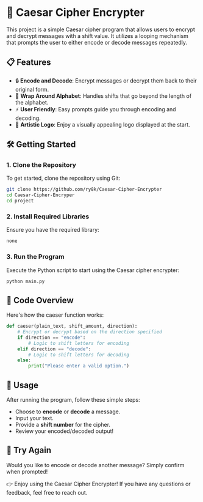 # 📜 Caesar Cipher Encrypter

This project is a simple Caesar cipher program that allows users to encrypt and decrypt messages with a shift value. It utilizes a looping mechanism that prompts the user to either encode or decode messages repeatedly.

## 📋 Features
- 🔒 **Encode and Decode**: Encrypt messages or decrypt them back to their original form.
- 🔄 **Wrap Around Alphabet**: Handles shifts that go beyond the length of the alphabet.
- ⚡ **User Friendly**: Easy prompts guide you through encoding and decoding.
- 🎨 **Artistic Logo**: Enjoy a visually appealing logo displayed at the start.

## 🛠️ Getting Started

### 1. Clone the Repository
To get started, clone the repository using Git:
```bash
git clone https://github.com/ry8k/Caesar-Cipher-Encrypter
cd Caesar-Cipher-Encryper
cd project
```

### 2. Install Required Libraries
Ensure you have the required library:
```bash
none
```

### 3. Run the Program
Execute the Python script to start using the Caesar cipher encrypter:
```bash
python main.py
```

## 📝 Code Overview
Here's how the caeser function works:

```python
def caeser(plain_text, shift_amount, direction):
    # Encrypt or decrypt based on the direction specified
    if direction == "encode":
        # Logic to shift letters for encoding
    elif direction == "decode":
        # Logic to shift letters for decoding
    else:
        print("Please enter a valid option.")
```

## 🔧 Usage
After running the program, follow these simple steps:
- Choose to **encode** or **decode** a message.
- Input your text.
- Provide a **shift number** for the cipher.
- Review your encoded/decoded output! 

## 🔄 Try Again
Would you like to encode or decode another message? Simply confirm when prompted! 

👉 Enjoy using the Caesar Cipher Encrypter! If you have any questions or feedback, feel free to reach out.
